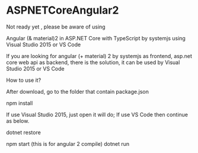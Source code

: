 # ASPNETCoreAngular2
Not ready yet , please be aware of using

Angular (& material)2 in ASP.NET Core with TypeScript by systemjs using Visual Studio 2015 or VS Code

If you are looking for angular (+ material) 2 by systemjs as frontend, asp.net core web api as backend, there is the solution, it can be used by Visual Studio 2015 or VS Code

How to use it?

After download, go to the folder that contain package.json

npm install

If use Visual Studio 2015, just open it will do; If use VS Code then continue as below.

dotnet restore

npm start  (this is for angular 2 compile)
dotnet run

